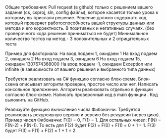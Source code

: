 Общие требования:
Pull request (в github) только с решением вашего задания (cs, csproj, sln, config файлы),
которое касается только урока к которому вы прислали решение.
Решение должно содержать код, который проверяет работоспособность вашей структуры
данных или метода и его корректность. В позитивных и негативных случаях. (без проверочного
кода решение приниматься не будет)
Минимальное количество тестов на метод - 3 положительных и 2 отрицательных теста

Пример для факториала:
На вход подаем 1, ожидаем 1
На вход подаем 2, ожидаем 2
На вход подаем 3, ожидаем 6
На вход подаем 15, ожидаем 1307674368000
На вход подаем -1, ожидаем Exception или infinite (в зависимости от вашего решения и
выбранного типа данных)

Требуется реализовать на C# функцию согласно блок-схеме. Блок-схема описывает алгоритм
проверки, простое число или нет.
Написать консольное приложение.
Алгоритм реализовать отдельно в функции согласно блок-схеме.
Написать проверочный код в main функции .
Код выложить на GitHub.

Реализуйте функцию вычисления числа Фибоначчи.
Требуется реализовать рекурсивную версию и версию без рекурсии (через цикл).
Пример чисел Фибоначчи:
F(0) = 0,
F(1) = 1.
Для остальных чисел:
F(N) = F(N-2) + F(N-1).
То есть для F(2) будет F(2) = F(0) + F(1) = 0 + 1 = 1.
F(3) будет F(3) = F(1) + F(2) = 1 + 1 = 2.
